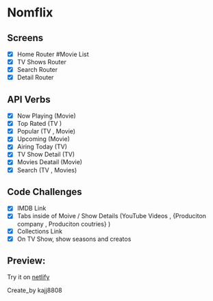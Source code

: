 # Nomflix

## Screens

- [x] Home Router #Movie List
- [x] TV Shows Router
- [x] Search Router
- [x] Detail Router

## API Verbs

- [x] Now Playing (Movie)
- [x] Top Rated (TV )
- [x] Popular (TV , Movie)
- [x] Upcoming (Movie)
- [x] Airing Today (TV)
- [x] TV Show Detail (TV)
- [x] Movies Deatail (Movie)
- [x] Search (TV , Movies)

## Code Challenges 

- [x] IMDB Link
- [x] Tabs inside of Moive / Show Details (YouTube Videos , {Produciton company , Produciton coutries} ) 
- [x] Collections Link 
- [x] On TV Show, show seasons and creatos

## Preview:
Try it on [netlify]("https://ecstatic-pasteur-2776f7.netlify.app/")

Create_by kajj8808
